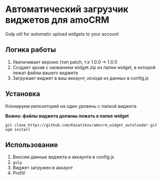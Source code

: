# Автоматический загрузчик виджетов для amoCRM
Gulp util for automatic upload widgets to your account

## Логика работы

1. Увеличивает версию (тип patch, т.е 1.0.0 -> 1.0.1) 
2. Создает архив с названием widget.zip из папки widget, в которой лежат файлы вашего виджета
3. Загружает виджет в ваш аккаунт, исходя из данных в config.js

## Установка
Клонируем репозиторий на один уровень с папкой виджета

**Важно: файлы виджета должны лежать в папке widget**
```
git clone https://github.com/Kasatikov/amocrm_widget_autoloader.git
npm install
```

## Использование

1. Вносим данные виджета и аккаунта в config.js
2. ``` gulp ```
3. Виджет загружен в аккаунт 
4. Profit!

